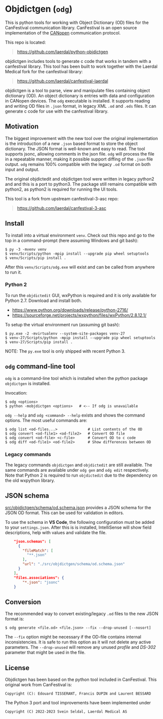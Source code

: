 # Objdictgen (`odg`)

This is python tools for working with Object Dictionary (OD) files for
the CanFestival communication library. CanFestival is an open source
implementation of the [CANopen](https://www.can-cia.org/canopen/)
communication protocol.

This repo is located:

> https://github.com/laerdal/python-objdictgen

objdictgen includes tools to generate c code that works in tandem with a
canfestival library. This tool has been built to work together with the
Laerdal Medical fork for the canfestival library:

> https://github.com/laerdal/canfestival-laerdal

objdictgen is a tool to parse, view and manipulate files containing object
dictionary (OD). An object dictionary is entries with data and configuration
in CANopen devices. The `odg` executable is installed. It supports
reading and writing OD files in `.json` format, in legacy XML `.od` and `.eds`
files. It can generate c code for use with the canfestival library.


## Motivation

The biggest improvement with the new tool over the original implementation is
the introduction of a new `.json` based format to store the object dictionary.
The JSON format is well-known and easy to read. The tool supports jsonc,
allowing comments in the json file. `odg` will process the file in a repeatable
manner, making it possible support diffing of the `.json` file output. `odg`
remains 100% compatible with the legacy `.od` format on both input and output.

The original objdictedit and objdictgen tool were written in legacy python2 and
and this is a port to python3. The package still remains compatible with
python2, as python2 is required for running the UI tools.

This tool is a fork from upstream canfestival-3-asc repo:

> https://github.com/laerdal/canfestival-3-asc


## Install

To install into a virtual environment `venv`. Check out this repo and go to
the top in a command-prompt (here assuming Windows and git bash):

    $ py -3 -mvenv venv
    $ venv/Scripts/python -mpip install --upgrade pip wheel setuptools
    $ venv/Scripts/pip install .

After this `venv/Scripts/odg.exe` will exist and can be called
from anywhere to run it.


### Python 2

To run the `objdictedit` GUI, wxPython is required and it is only available
for Python 2.7. Download and install both.

   * https://www.python.org/downloads/release/python-2716/
   * https://sourceforge.net/projects/wxpython/files/wxPython/2.8.12.1/

To setup the virtual environment run (assuming git bash):

    $ py.exe -2 -mvirtualenv --system-site-packages venv-27
    $ venv-27/Scripts/python -mpip install --upgrade pip wheel setuptools
    $ venv-27/Scripts/pip install .

NOTE: The `py.exe` tool is only shipped with recent Python 3.


## `odg` command-line tool

`odg` is a command-line tool which is installed when the python package
`objdictgen` is installed.

Invocation:

    $ odg <options>
    $ python -mobjdictgen <options>   # <-- If odg is unavailable

`odg --help` and `odg <command> --help` exists and shows the command options.
The most useful commands are:

    $ odg list <od-files...>              # List contents of the OD
    $ odg convert <od-file1> <od-file2>   # Convert OD file
    $ odg convert <od-file> <c-file>      # Convert OD to c code
    $ odg diff <od-file1> <od-file2>      # Show differences between OD


### Legacy commands

The legacy commands `objdictgen` and `objdictedit` are still available. The
same commands are available under `odg gen` and `odg edit` respectively. Note
that Python 2 is required to run `objdictedit` due to the dependency on the
old wxpython library.


## JSON schema

[src/objdictgen/schema/od.schema.json](src/objdictgen/schema/od.schema.json)
provides a JSON schema for the JSON OD format. This can be used for validation
in editors.

To use the schema in **VS Code**, the following configuration must be added to
your `settings.json`. After this is is installed, IntelliSense will show field
descriptions, help with values and validate the file.

```json
    "json.schemas": [
      {
        "fileMatch": [
          "**.json"
        ],
        "url": "./src/objdictgen/schema/od.schema.json"
      }
    ],
    "files.associations": {
        "*.json": "jsonc"
    }
```


## Conversion

The recommended way to convert existing/legacy `.od` files to the new JSON
format is:

    $ odg generate <file.od> <file.json> --fix --drop-unused [--nosort]

The `--fix` option might be necessary if the OD-file contains internal
inconsistencies. It is safe to run this option as it will not delete any active
parameters. The `--drop-unused` will remove any unused *profile* and *DS-302*
parameter that might be used in the file.


## License

Objdictgen has been based on the python tool included in CanFestival. This
original work from CanFestival is:

    Copyright (C): Edouard TISSERANT, Francis DUPIN and Laurent BESSARD

The Python 3 port and tool improvements have been implemented under

    Copyright (C) 2022-2023 Svein Seldal, Laerdal Medical AS
